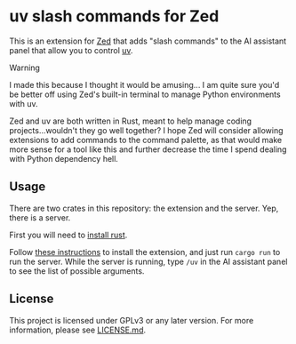 # uv slash commands for Zed

This is an extension for [Zed](https://zed.dev) that adds "slash commands" to the AI assistant panel that allow you to control [uv](https://docs.astral.sh/uv/).

> [!WARNING]
> I made this because I thought it would be amusing...
> I am quite sure you'd be better off using Zed's built-in terminal to manage Python environments with uv.

Zed and uv are both written in Rust, meant to help manage coding projects...wouldn't they go well together?
I hope Zed will consider allowing extensions to add commands to the command palette, as that would make more sense for a tool like this and further decrease the time I spend dealing with Python dependency hell.

## Usage

There are two crates in this repository: the extension and the server.
Yep, there is a server.

First you will need to [install rust](https://www.rust-lang.org/tools/install).

Follow [these instructions](https://zed.dev/docs/extensions/developing-extensions#developing-an-extension-locally) to install the extension, and just run `cargo run` to run the server.
While the server is running, type `/uv` in the AI assistant panel to see the list of possible arguments.

## License

This project is licensed under GPLv3 or any later version.
For more information, please see [LICENSE.md](LICENSE.md).
